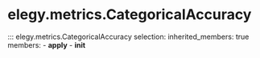 # elegy.metrics.CategoricalAccuracy

::: elegy.metrics.CategoricalAccuracy
    selection:
        inherited_members: true
        members:
            - __apply__
            - __init__
